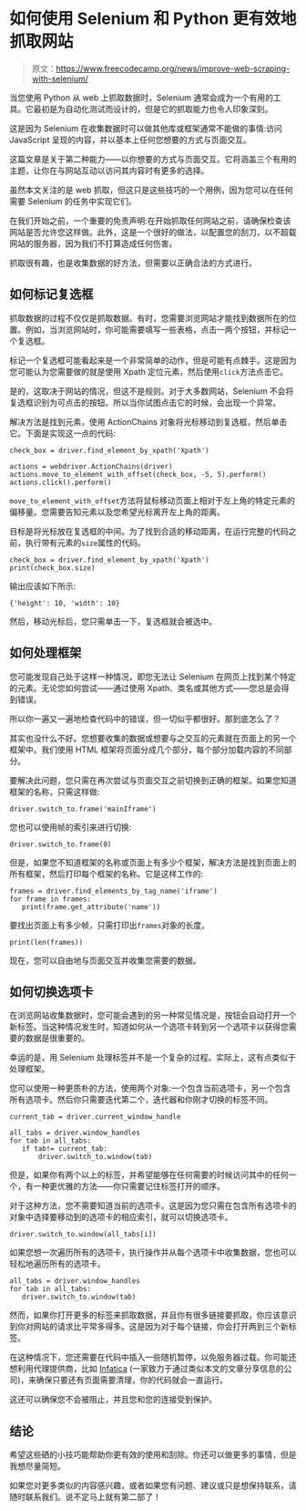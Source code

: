 # 如何使用 Selenium 和 Python 更有效地抓取网站

> 原文：<https://www.freecodecamp.org/news/improve-web-scraping-with-selenium/>

当您使用 Python 从 web 上抓取数据时，Selenium 通常会成为一个有用的工具。它最初是为自动化测试而设计的，但是它的抓取能力也令人印象深刻。

这是因为 Selenium 在收集数据时可以做其他库或框架通常不能做的事情:访问 JavaScript 呈现的内容，并以基本上任何您想要的方式与页面交互。

这篇文章是关于第二种能力——以你想要的方式与页面交互。它将涵盖三个有用的主题，让你在与网站互动以访问其内容时有更多的选择。

虽然本文关注的是 web 抓取，但这只是这些技巧的一个用例，因为您可以在任何需要 Selenium 的任务中实现它们。

在我们开始之前，一个重要的免责声明:在开始抓取任何网站之前，请确保检查该网站是否允许您这样做。此外，这是一个很好的做法，以配置您的刮刀，以不超载网站的服务器，因为我们不打算造成任何伤害。

抓取很有趣，也是收集数据的好方法，但需要以正确合法的方式进行。

## 如何标记复选框

抓取数据的过程不仅仅是抓取数据。有时，您需要浏览网站才能找到数据所在的位置。例如，当浏览网站时，你可能需要填写一些表格，点击一两个按钮，并标记一个复选框。

标记一个复选框可能看起来是一个非常简单的动作，但是可能有点棘手。这是因为您可能认为您需要做的就是使用 Xpath 定位元素，然后使用`click`方法点击它。

是的，这取决于网站的情况，但这不是规则。对于大多数网站，Selenium 不会将复选框识别为可点击的按钮。所以当你试图点击它的时候，会出现一个异常。

解决方法是找到元素，使用 ActionChains 对象将光标移动到复选框，然后单击它。下面是实现这一点的代码:

```
check_box = driver.find_element_by_xpath('Xpath')

actions = webdriver.ActionChains(driver)
actions.move_to_element_with_offset(check_box, -5, 5).perform()
actions.click().perform()
```

`move_to_element_with_offset`方法将鼠标移动页面上相对于左上角的特定元素的偏移量。您需要告知元素以及您希望光标离开左上角的距离。

目标是将光标放在复选框的中间。为了找到合适的移动距离，在运行完整的代码之前，执行带有元素的`size`属性的代码。

```
check_box = driver.find_element_by_xpath('Xpath')
print(check_box.size)
```

输出应该如下所示:

`{'height': 10, 'width': 10}`

然后，移动光标后，您只需单击一下，复选框就会被选中。

## 如何处理框架

您可能发现自己处于这样一种情况，即您无法让 Selenium 在网页上找到某个特定的元素。无论您如何尝试——通过使用 Xpath、类名或其他方式——您总是会得到错误。

所以你一遍又一遍地检查代码中的错误，但一切似乎都很好。那到底怎么了？

其实也没什么不好。您想要收集的数据或想要与之交互的元素就在页面上的另一个框架中。我们使用 HTML 框架将页面分成几个部分，每个部分加载内容的不同部分。

要解决此问题，您只需在再次尝试与页面交互之前切换到正确的框架。如果您知道框架的名称，只需这样做:

```
driver.switch_to.frame('mainIframe')
```

您也可以使用帧的索引来进行切换:

```
driver.switch_to.frame(0)
```

但是，如果您不知道框架的名称或页面上有多少个框架，解决方法是找到页面上的所有框架，然后打印每个框架的名称。它是这样工作的:

```
frames = driver.find_elements_by_tag_name('iframe')
for frame in frames:
   print(frame.get_attribute('name')) 
```

要找出页面上有多少帧，只需打印出`frames`对象的长度。

```
print(len(frames))
```

现在，您可以自由地与页面交互并收集您需要的数据。

## 如何切换选项卡

在浏览网站收集数据时，您可能会遇到的另一种常见情况是，按钮会自动打开一个新标签。当这种情况发生时，知道如何从一个选项卡转到另一个选项卡以获得您需要的数据是很重要的。

幸运的是，用 Selenium 处理标签并不是一个复杂的过程。实际上，这有点类似于处理框架。

您可以使用一种更质朴的方法，使用两个对象:一个包含当前选项卡，另一个包含所有选项卡。然后你只需要迭代第二个，迭代器和你刚才切换的标签不同。

```
current_tab = driver.current_window_handle

all_tabs = driver.window_handles
for tab in all_tabs:
   if tab!= current_tab:
       driver.switch_to.window(tab)
```

但是，如果你有两个以上的标签，并希望能够在任何需要的时候访问其中的任何一个，有一种更优雅的方法——你只需要记住标签打开的顺序。

对于这种方法，您不需要知道当前的选项卡。这是因为您只需在包含所有选项卡的对象中选择要移动到的选项卡的相应索引，就可以切换选项卡。

```
driver.switch_to.window(all_tabs[i])
```

如果您想一次遍历所有的选项卡，执行操作并从每个选项卡中收集数据，您也可以轻松地遍历所有的选项卡。

```
all_tabs = driver.window_handles
for tab in all_tabs:
   driver.switch_to.window(tab)
```

然而，如果你打开更多的标签来抓取数据，并且你有很多链接要抓取，你应该意识到你对网站的请求比平常多得多。这是因为对于每个链接，你会打开两到三个新标签。

在这种情况下，您还需要在代码中插入一些随机暂停，以免服务器过载。你可能还想利用代理提供商，比如 [Infatica](https://infatica.io/) (一家致力于通过类似本文的文章分享信息的公司)，来确保只要还有页面需要清理，你的代码就会一直运行。

这还可以确保您不会被阻止，并且您和您的连接受到保护。

## 结论

希望这些硒的小技巧能帮助你更有效的使用和刮除。你还可以做更多的事情，但是我想尽量简短。

如果您对更多类似的内容感兴趣，或者如果您有问题、建议或只是想保持联系，请随时联系我们。说不定马上就有第二部了！